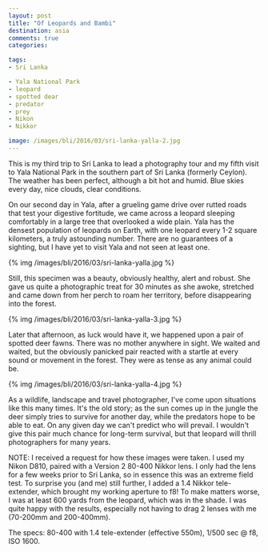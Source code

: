 ```yaml
---
layout: post
title: "Of Leopards and Bambi"
destination: asia
comments: true
categories:

tags:
- Sri Lanka

- Yala National Park
- leopard
- spotted dear
- predator
- prey
- Nikon
- Nikkor

image: /images/bli/2016/03/sri-lanka-yalla-2.jpg
---
```


This is my third trip to Sri Lanka to lead a photography tour and my fifth visit to Yala National Park in the southern part of Sri Lanka (formerly Ceylon). The weather has been perfect, although a bit hot and humid. Blue skies every day, nice clouds, clear conditions.  

<!--more-->

On our second day in Yala, after a grueling game drive over rutted roads that test your digestive fortitude, we came across a leopard sleeping comfortably in a large tree that overlooked a wide plain. Yala has the densest population of leopards on Earth, with one leopard every 1-2 square kilometers, a truly astounding number. There are no guarantees of a sighting, but I have yet to visit Yala and not seen at least one. 

{% img /images/bli/2016/03/sri-lanka-yalla.jpg %}

Still, this specimen was a beauty, obviously healthy, alert and robust. She gave us quite a photographic treat for 30 minutes as she awoke, stretched and came down from her perch to roam her territory, before disappearing into the forest. 

{% img /images/bli/2016/03/sri-lanka-yalla-3.jpg %}

Later that afternoon, as luck would have it, we happened upon a pair of spotted deer fawns. There was no mother anywhere in sight. We waited and waited, but the obviously panicked pair reacted with a startle at every sound or movement in the forest. They were as tense as any animal could be. 

{% img /images/bli/2016/03/sri-lanka-yalla-4.jpg %}

As a wildlife, landscape and travel photographer, I've come upon situations like this many times. It's the old story; as the sun comes up in the jungle the deer simply tries to survive for another day, while the predators hope to be able to eat. On any given day we can't predict who will prevail. I wouldn't give this pair much chance for long-term survival, but that leopard will thrill photographers for many years. 

NOTE: I received a request for how these images were taken. I used my Nikon D810, paired with a Version 2 80-400 Nikkor lens. I only had the lens for a few weeks prior to Sri Lanka, so in essence this was an extreme field test. To surprise you (and me) still further, I added a 1.4 Nikkor tele-extender, which brought my working aperture to f8! To make matters worse, I was at least 600 yards from the leopard, which was in the shade. I was quite happy with the results, especially not having to drag 2 lenses with me (70-200mm and 200-400mm). 

The specs: 80-400 with 1.4 tele-extender (effective 550m), 1/500 sec @ f8, ISO 1600. 

